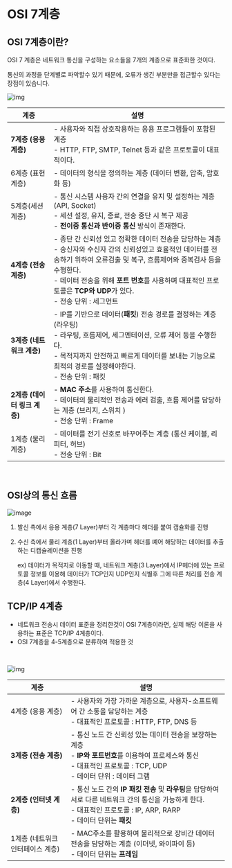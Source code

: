 # OSI 7계층



## OSI 7계층이란?

OSI 7 계층은 네트워크 통신을 구성하는 요소들을 7개의 계층으로 표준화한 것이다.

통신의 과정을 단계별로 파악할수 있기 때문에, 오류가 생긴 부분만을 접근할수 있다는 장점이 있습니다.


![img](https://blog.kakaocdn.net/dn/bqbCLk/btryyf3MHwI/E20STGOkRn5Y1Lkc88oDP1/img.png)

| 계층                         | **설명**                                                     |
| ---------------------------- | ------------------------------------------------------------ |
| **7계층 (응용 계층)**        | - 사용자와 직접 상호작용하는 응용 프로그램들이 포함된 계층<br />- HTTP, FTP, SMTP, Telnet 등과 같은 프로토콜이 대표적이다. |
| 6계층 (표현 계층)            | -  데이터의 형식을 정의하는 계층 (데이터 변환, 압축, 암호화 등) |
| 5계층(세션 계층)             | - 통신 시스템 사용자 간의 연결을 유지 및 설정하는 계층 (API, Socket)<br />- 세션 설정, 유지, 종료, 전송 중단 시 복구 제공<br />- **전이중 통신과 반이중 통신** 방식이 존재한다. |
| **4계층 (전송 계층)**        | - 종단 간 신뢰성 있고 정확한 데이터 전송을 담당하는 계층<br />- 송신자와 수신자 간의 신뢰성있고 효율적인 데이터를 전송하기 위하여 오류검출 및 복구, 흐름제어와 중복검사 등을 수행한다. <br />- 데이터 전송을 위해 **포트 번호**를 사용하며 대표적인 프로토콜은 **TCP와 UDP**가 있다. <br> - 전송 단위 : 세그먼트|
| **3계층 (네트워크 계층)**    | - IP를 기반으로 데이터(**패킷**) 전송 경로를 결정하는 계층(라우팅) <br />- 라우팅, 흐름제어, 세그멘테이션, 오류 제어 등을 수행한다. <br> - 목적지까지 안전하고 빠르게 데이터를 보내는 기능으로 최적의 경로를 설정해야한다. <br> - 전송 단위 : 패킷|
| **2계층 (데이터 링크 계층)** | - **MAC 주소**를 사용하여 통신한다. <br />- 데이터의 물리적인 전송과 에러 검출, 흐름 제어를 담당하는 계층 (브리지, 스위치 ) <br> - 전송 단위 : Frame|
| 1계층 (물리 계층)            | - 데이터를 전기 신호로 바꾸어주는 계층 (통신 케이블, 리피터, 허브) <br> - 전송 단위 : Bit|


<br/>

## OSI상의 통신 흐름

![image](https://github.com/goormthon-Univ/2024_BEOTKKOTTHON_TEAM_3_BE/assets/74135929/4e049f29-6d6f-49d0-a7af-8226f51244dd)
1. 발신 측에서 응용 계층(7 Layer)부터 각 계층마다 헤더를 붙여 캡슐화를 진행
2. 수신 측에서 물리 계층(1 Layer)부터 올라가며 헤더를 뗴어 해당하는 데이터를 추출하는 디캡슐레이션을 진행
    
    ex) 데이터가 목적지로 이동할 때, 네트워크 계층(3 Layer)에서 IP헤더에 있는 프로토콜 정보를 이용해 데이터가 TCP인지 UDP인지 식별후 그에 따른 처리를 전송 계층(4 Layer)에서 수행한다.


## TCP/IP 4계층

- 네트워크 전송시 데이터 표준을 정리한것이 OSI 7계층이라면, 실제 해당 이론을 사용하는 표준은 TCP/IP 4계층이다.
- OSI 7계층을 4-5계층으로 분류하여 적용한 것

<br>


![img](https://velog.velcdn.com/images%2Fcgotjh%2Fpost%2F52907c8c-c149-4943-ad21-3996f44f912f%2F995EFF355B74179035.jpg)

| 계층                             | **설명**                                                     |
| -------------------------------- | ------------------------------------------------------------ |
| 4계층 (응용 계층)                | - 사용자와 가장 가까운 계층으로, 사용자-소프트웨어 간 소통을 담당하는 계층<br />- 대표적인 프로토콜 : HTTP, FTP, DNS 등<br /> |
| **3계층 (전송 계층)**            | - 통신 노드 간 신뢰성 있는 데이터 전송을 보장하는 계층<br />- **IP와 포트번호**를 이용하여 프로세스와 통신<br />- 대표적인 프로토콜 : TCP, UDP<br />- 데이터 단위 : 데이터 그램 |
| **2계층 (인터넷 계층)**          | - 통신 노드 간의 **IP 패킷 전송** 및 **라우팅**을 담당하여 서로 다른 네트워크 간의 통신을 가능하게 한다. <br />- 대표적인 프로토콜 : IP, ARP, RARP<br />- 데이터 단위는 **패킷** |
| 1계층 (네트워크 인터페이스 계층) | - MAC주소를 활용하여 물리적으로 장비간 데이터 전송을 담당하는 계층 (이더넷, 와이파이 등)<br />- 데이터 단위는 **프레임** |

